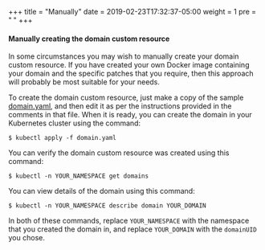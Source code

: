 +++
title = "Manually"
date = 2019-02-23T17:32:37-05:00
weight = 1
pre = "<b> </b>"
+++

#### Manually creating the domain custom resource

In some circumstances you may wish to manually create your domain custom resource.  If you have created your own
Docker image containing your domain and the specific patches that you require, then this approach will probably
be most suitable for your needs.

To create the domain custom resource, just make a copy of the sample [domain.yaml](./domain.yaml), and then edit
it as per the instructions provided in the comments in that file.
When it is ready, you can create the domain in your Kubernetes cluster using the command:

```
$ kubectl apply -f domain.yaml
```

You can verify the domain custom resource was created using this command:

```
$ kubectl -n YOUR_NAMESPACE get domains
```

You can view details of the domain using this command:

```
$ kubectl -n YOUR_NAMESPACE describe domain YOUR_DOMAIN
```

In both of these commands, replace `YOUR_NAMESPACE` with the namespace that you created the domain in, and
replace `YOUR_DOMAIN` with the `domainUID` you chose.
